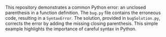 This repository demonstrates a common Python error: an unclosed parenthesis in a function definition.  The `bug.py` file contains the erroneous code, resulting in a `SyntaxError`. The solution, provided in `bugSolution.py`, corrects the error by adding the missing closing parenthesis. This simple example highlights the importance of careful syntax in Python.